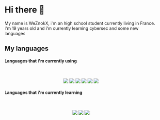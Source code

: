 # Hi there 👋

My name is WeZnokX, i'm an high school student currently living in France. I'm 19 years old and i'm currently learning cybersec and some new languages

## My languages

#### Languages that i'm currently using
<br>
<p>
  <div align="center">
      <img src="https://img.shields.io/badge/JavaScript-F7DF1E?style=for-the-badge&logo=javascript&logoColor=black">
      <img src="https://img.shields.io/badge/Node.js-43853D?style=for-the-badge&logo=node.js&logoColor=white">
      <img src="https://img.shields.io/badge/python-3670A0?style=for-the-badge&logo=python&logoColor=ffdd54">
      <img src="https://img.shields.io/badge/Java-ED8B00?style=for-the-badge&logo=openjdk&logoColor=white">
      <img src="https://img.shields.io/badge/HTML5-e34c26?style=for-the-badge&logo=html5&logoColor=white">
      <img src="https://img.shields.io/badge/CSS3-1572B6?style=for-the-badge&logo=css3&logoColor=white">
  </div>
</p>

#### Languages that i'm currently learning
<br>
<p>
  <div align="center">
      <img src="https://img.shields.io/badge/C++-00599C?style=flat-square&logo=C%2B%2B&logoColor=white">
      <img src="https://img.shields.io/badge/-CSharp-green?logo=csharp">
      <img src="https://shields.io/badge/TypeScript-3178C6?logo=TypeScript&logoColor=FFF&style=flat-square">
  </div>
</p>
